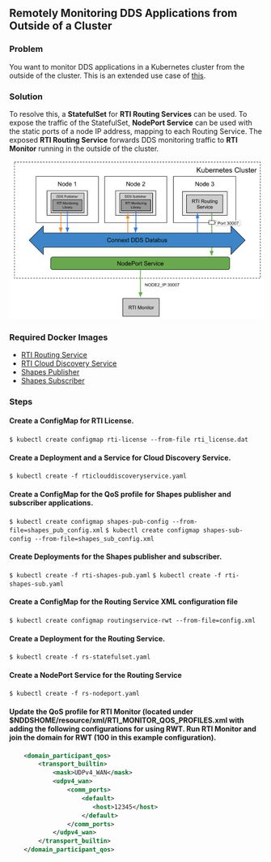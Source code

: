 ## Remotely Monitoring DDS Applications from Outside of a Cluster

### Problem

You want to monitor DDS applications in a Kubernetes cluster from the outside of the cluster. This is an extended use case of [this](../routingservice_rwt). 

### Solution

To resolve this, a **StatefulSet** for **RTI Routing Services** can be used. To expose the traffic of the StatefulSet, **NodePort Service** can be used with the static ports of a node IP address, mapping to each Routing Service. The exposed **RTI Routing Service** forwards DDS monitoring traffic to **RTI Monitor** running in the outside of the cluster. 

![Remotely Monitoring DDS Applications](routingservice_rwt_monitoring.png)

### Required Docker Images
- [RTI Routing Service](../dockerfiles/rti_routingservice)
- [RTI Cloud Discovery Service](../dockerfiles/rti_clouddiscoveryservice)
- [Shapes Publisher](../dockerfiles/shapes_pub)
- [Shapes Subscriber](../dockerfiles/shapes_sub)

### Steps

#### Create a ConfigMap for RTI License.
`$ kubectl create configmap rti-license --from-file rti_license.dat`

#### Create a Deployment and a Service for Cloud Discovery Service.
`$ kubectl create -f rticlouddiscoveryservice.yaml`

#### Create a ConfigMap for the QoS profile for Shapes publisher and subscriber applications.
`$ kubectl create configmap shapes-pub-config --from-file=shapes_pub_config.xml`
`$ kubectl create configmap shapes-sub-config --from-file=shapes_sub_config.xml`

#### Create Deployments for the Shapes publisher and subscriber. 
`$ kubectl create -f rti-shapes-pub.yaml`
`$ kubectl create -f rti-shapes-sub.yaml`

#### Create a ConfigMap for the Routing Service XML configuration file
`$ kubectl create configmap routingservice-rwt --from-file=config.xml`

#### Create a Deployment for the Routing Service. 
`$ kubectl create -f rs-statefulset.yaml`

#### Create a NodePort Service for the Routing Service
`$ kubectl create -f rs-nodeport.yaml`

#### Update the QoS profile for RTI Monitor (located under $NDDSHOME/resource/xml/RTI_MONITOR_QOS_PROFILES.xml with adding the following configurations for using RWT. Run RTI Monitor and join the domain for RWT (100 in this example configuration). 
```xml 
    <domain_participant_qos>
        <transport_builtin>
            <mask>UDPv4_WAN</mask>
            <udpv4_wan>
                <comm_ports>
                    <default>
                       <host>12345</host>
                    </default>
                </comm_ports>
            </udpv4_wan>
        </transport_builtin>
    </domain_participant_qos>
```
